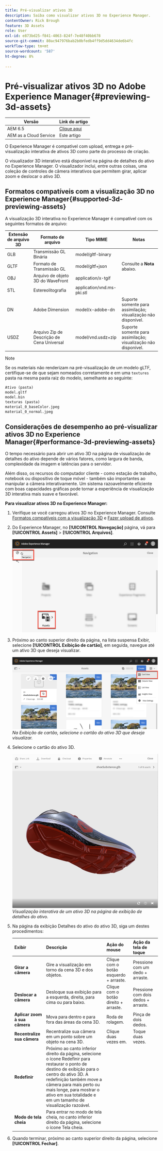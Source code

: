 ```yaml
---
title: Pré-visualizar ativos 3D
description: Saiba como visualizar ativos 3D no Experience Manager.
contentOwner: Rick Brough
feature: 3D Assets
role: User
exl-id: e873bd25-f841-4063-824f-7e48f40bb678
source-git-commit: 80ac947976bab2b0bfedb4ff9d5dd4634de6b4fc
workflow-type: tm+mt
source-wordcount: '587'
ht-degree: 8%

---
```


# Pré-visualizar ativos 3D no Adobe Experience Manager{#previewing-3d-assets}

| Versão | Link do artigo |
| -------- | ---------------------------- |
| AEM 6.5 | [Clique aqui](https://experienceleague.adobe.com/docs/experience-manager-cloud-service/content/assets/manage/previewing-3d-assets.html?lang=en) |
| AEM as a Cloud Service | Este artigo |

O Experience Manager é compatível com upload, entrega e pré-visualização interativa de ativos 3D como parte do processo de criação.

O visualizador 3D interativo está disponível na página de detalhes do ativo no Experience Manager. O visualizador inclui, entre outras coisas, uma coleção de controles de câmera interativos que permitem girar, aplicar zoom e deslocar o ativo 3D.

<!-- See also [Working with 3D assets in Dynamic Media](/help/assets/dynamic-media/assets-3d.md). -->

## Formatos compatíveis com a visualização 3D no Experience Manager{#supported-3d-previewing-assets}

A visualização 3D interativa no Experience Manager é compatível com os seguintes formatos de arquivo:

| Extensão de arquivo 3D | Formato de arquivo | Tipo MIME | Notas |
|---|---|---|---|
| GLB | Transmissão GL Binária | model/gltf-binary |  |
| GLTF | Formato de Transmissão GL | model/gltf+json | Consulte a **Nota** abaixo. |
| OBJ | Arquivo de objeto 3D do WaveFront | application/x-tgif |  |
| STL | Estereolitografia | application/vnd.ms-pki.stl |  |
| DN | Adobe Dimension | model/x-adobe-dn | Suporte somente para assimilação; visualização não disponível. |
| USDZ | Arquivo Zip de Descrição de Cena Universal | model/vnd.usdz+zip | Suporte somente para assimilação; visualização não disponível. |

>[!NOTE]
>
>Se os materiais não renderizam na pré-visualização de um modelo gLTF, certifique-se de que sejam nomeados corretamente e em uma `textures` pasta na mesma pasta raiz do modelo, semelhante ao seguinte:

    Ativo (pasta)
    model.gltf
    model.bin
    texturas (pasta)
    material_0_baseColor.jpeg
    material_0_normal.jpeg

## Considerações de desempenho ao pré-visualizar ativos 3D no Experience Manager{#performance-3d-previewing-assets}

O tempo necessário para abrir um ativo 3D na página de visualização de detalhes do ativo depende de vários fatores, como largura de banda, complexidade da imagem e latências para o servidor.

Além disso, os recursos do computador cliente - como estação de trabalho, notebook ou dispositivo de toque móvel - também são importantes ao manipular a câmera interativamente. Um sistema razoavelmente eficiente com boas capacidades gráficas pode tornar a experiência de visualização 3D interativa mais suave e favorável.

**Para visualizar ativos 3D no Experience Manager:**

1. Verifique se você carregou ativos 3D no Experience Manager.
Consulte [Formatos compatíveis com a visualização 3D](#supported-3d-previewing-assets) e [Fazer upload de ativos](/help/assets/manage-digital-assets.md#uploading-assets).
1. Do Experience Manager, no **[!UICONTROL Navegação]** página, vá para **[!UICONTROL Assets]** > **[!UICONTROL Arquivos]**.

   ![Página de navegação](/help/assets/dynamic-media/assets/navigation-assets.png)

1. Próximo ao canto superior direito da página, na lista suspensa Exibir, selecione **[!UICONTROL Exibição de cartão]**, em seguida, navegue até um ativo 3D que deseja visualizar.

   ![Seleção do cartão 3D](/help/assets/dynamic-media/assets/3d-card-select.png)
   _Na Exibição de cartão, selecione o cartão do ativo 3D que deseja visualizar._

1. Selecione o cartão do ativo 3D.

   ![Visualização interativa em 3D](/help/assets/dynamic-media/assets/3d-preview.png)
   _Visualização interativa de um ativo 3D na página de exibição de detalhes do ativo._
1. Na página da exibição Detalhes do ativo do ativo 3D, siga um destes procedimentos:

   | Exibir | Descrição | Ação do mouse | Ação da tela de toque |
   | --- | --- | --- | --- |
   | **Girar a câmera** | Gire a visualização em torno da cena 3D e dos objetos. | Clique com o botão esquerdo + arraste. | Pressione com um dedo + arraste. |
   | **Deslocar a câmera** | Desloque sua exibição para a esquerda, direita, para cima ou para baixo. | Clique com o botão direito + arraste. | Pressione com dois dedos + arraste. |
   | **Aplicar zoom à sua câmera** | Mova para dentro e para fora das áreas da cena 3D. | Roda de rolagem. | Pinça de dois dedos. |
   | **Recentralize sua câmera** | Recentralize sua câmera em um ponto sobre um objeto na cena 3D. | Clique duas vezes em. | Toque duas vezes. |
   | **Redefinir** | Próximo ao canto inferior direito da página, selecione o ícone Redefinir para restaurar o ponto de destino de exibição para o centro do ativo 3D. A redefinição também move a câmera para mais perto ou mais longe, para mostrar o ativo em sua totalidade e em um tamanho de visualização razoável. |  |  |
   | **Modo de tela cheia** | Para entrar no modo de tela cheia, no canto inferior direito da página, selecione o ícone Tela cheia. |  |  |

1. Quando terminar, próximo ao canto superior direito da página, selecione **[!UICONTROL Fechar]**.
